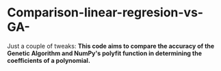 # Comparison-linear-regresion-vs-GA-
Just a couple of tweaks:  **This code aims to compare the accuracy of the Genetic Algorithm and NumPy's polyfit function in determining the coefficients of a polynomial.**
